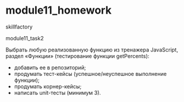 # module11_homework

skillfactory

module11_task2

Выбрать любую реализованную функцию из тренажера JavaScript, раздел «Функции» (тестирование функции getPercents):
- добавить ее в репозиторий;
- продумать тест-кейсы (успешное/неуспешное выполнение функции);
- продумать корнер-кейсы; 
- написать unit-тесты (минимум 3).
